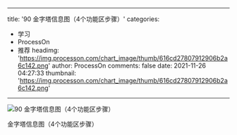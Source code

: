 
---
title: '90 金字塔信息图（4个功能区步骤）'
categories: 
 - 学习
 - ProcessOn
 - 推荐
headimg: 'https://img.processon.com/chart_image/thumb/616cd27807912906b2a6c142.png'
author: ProcessOn
comments: false
date: 2021-11-26 04:27:33
thumbnail: 'https://img.processon.com/chart_image/thumb/616cd27807912906b2a6c142.png'
---

<div>   
<img class="thumb" alt="90  金字塔信息图（4个功能区步骤）" src="https://img.processon.com/chart_image/thumb/616cd27807912906b2a6c142.png" referrerpolicy="no-referrer">
<p>金字塔信息图（4个功能区步骤）</p>  
</div>
            
